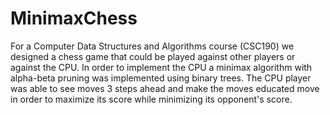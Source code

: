 # MinimaxChess

For a Computer Data Structures and Algorithms course (CSC190) we designed a chess game that could be played against other players or against the CPU. In order to implement the CPU a minimax algorithm with alpha-beta pruning was implemented using binary trees. The CPU player was able to see moves 3 steps ahead and make the moves educated move in order to maximize its score while minimizing its opponent's score. 
